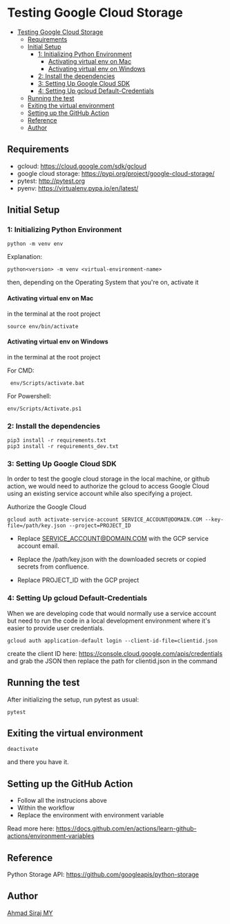 # Testing Google Cloud Storage

- [Testing Google Cloud Storage](#testing-google-cloud-storage)
  - [Requirements](#requirements)
  - [Initial Setup](#initial-setup)
    - [1: Initializing Python Environment](#1-initializing-python-environment)
      - [Activating virtual env on Mac](#activating-virtual-env-on-mac)
      - [Activating virtual env on Windows](#activating-virtual-env-on-windows)
    - [2: Install the dependencies](#2-install-the-dependencies)
    - [3: Setting Up Google Cloud SDK](#3-setting-up-google-cloud-sdk)
    - [4: Setting Up gcloud Default-Credentials](#4-setting-up-gcloud-default-credentials)
  - [Running the test](#running-the-test)
  - [Exiting the virtual environment](#exiting-the-virtual-environment)
  - [Setting up the GitHub Action](#setting-up-the-github-action)
  - [Reference](#reference)
  - [Author](#author)


## Requirements

- gcloud: https://cloud.google.com/sdk/gcloud
- google cloud storage: https://pypi.org/project/google-cloud-storage/
- pytest: http://pytest.org
- pyenv: https://virtualenv.pypa.io/en/latest/

## Initial Setup

### 1: Initializing Python Environment

```
python -m venv env
```

Explanation:

```
python<version> -m venv <virtual-environment-name>
```

then, depending on the Operating System that you're on, activate it

#### Activating virtual env on Mac

in the terminal at the root project

```
source env/bin/activate
```

#### Activating virtual env on Windows

in the terminal at the root project

For CMD:
```
 env/Scripts/activate.bat
```

For Powershell:
```
env/Scripts/Activate.ps1
```

### 2: Install the dependencies

```
pip3 install -r requirements.txt
pip3 install -r requirements_dev.txt
```

### 3: Setting Up Google Cloud SDK

In order to test the google cloud storage in the local machine, or github action, we would need to authorize the gcloud to access Google Cloud using an existing service account while also specifying a project.

Authorize the Google Cloud

```
gcloud auth activate-service-account SERVICE_ACCOUNT@DOMAIN.COM --key-file=/path/key.json --project=PROJECT_ID
```
- Replace SERVICE_ACCOUNT@DOMAIN.COM with the GCP service account email.

- Replace the /path/key.json with the downloaded secrets or copied secrets from confluence.

- Replace PROJECT_ID with the GCP project

### 4: Setting Up gcloud Default-Credentials

When we are developing code that would normally use a service account but need to run the code in a local development environment where it's easier to provide user credentials. 

```
gcloud auth application-default login --client-id-file=clientid.json
```

create the client ID here: https://console.cloud.google.com/apis/credentials and grab the JSON then replace the path for clientid.json in the command

## Running the test

After initializing the setup, run pytest as usual:

```
pytest
```

## Exiting the virtual environment

```
deactivate
```

and there you have it.

## Setting up the GitHub Action

- Follow all the instrucions above
- Within the workflow
- Replace the environment with environment variable

Read more here: https://docs.github.com/en/actions/learn-github-actions/environment-variables

## Reference

Python Storage API: https://github.com/googleapis/python-storage

## Author

[Ahmad Siraj MY](https://linkedin.com/in/asmyio)